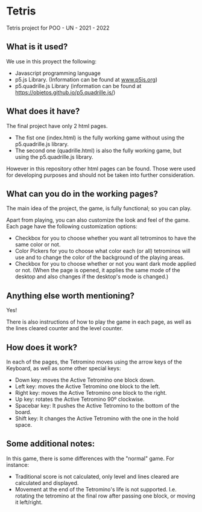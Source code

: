 # Tetris
Tetris project for POO - UN - 2021 - 2022

## What is it used?
We use in this proyect the following:
- Javascript programming language
- p5.js Library. (Information can be found at www.p5js.org)
- p5.quadrille.js Library (information can be found at https://objetos.github.io/p5.quadrille.js/)

## What does it have?
The final project have only 2 html pages.
- The fist one (index.html) is the fully working game without using the p5.quadrille.js library.
- The second one (quadrille.html) is also the fully working game, but using the p5.quadrille.js library. 


However in this repository other html pages can be found. Those were used for developing purposes and should not be taken into further consideration.

## What can you do in the working pages?
The main idea of the project, the game, is fully functional; so you can play.


Apart from playing, you can also customize the look and feel of the game. Each page have the following customization options:
- Checkbox for you to choose whether you want all tetrominos to have the same color or not.
- Color Pickers for you to choose what color each (or all) tetrominos will use and to change the color of the background of the playing areas.
- Checkbox for you to choose whether or not you want dark mode applied or not. (When the page is opened, it applies the same mode of the desktop and also changes if the desktop's mode is changed.)

## Anything else worth mentioning?
Yes!


There is also instructions of how to play the game in each page, as well as the lines cleared counter and the level counter.

## How does it work?
In each of the pages, the Tetromino moves using the arrow keys of the Keyboard, as well as some other special keys:
- Down key: moves the Active Tetromino one block down.
- Left key: moves the Active Tetromino one block to the left.
- Right key: moves the Active Tetromino one block to the right.
- Up key: rotates the Active Tetromino 90º clockwise.
- Spacebar key: It pushes the Active Tetromino to the bottom of the board. 
- Shift key: It changes the Active Tetromino with the one in the hold space.

## Some additional notes:
In this game, there is some differences with the "normal" game. For instance:
- Traditional score is not calculated, only level and lines cleared are calculated and displayed.
- Movement at the end of the Tetromino's life is not supported. I.e. rotating the tetromino at the final row after passing one block, or moving it left/right.